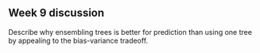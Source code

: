 ## Week 9 discussion

Describe why ensembling trees is better for prediction than using one tree by appealing to the bias-variance tradeoff.